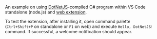 An example on using [DotNetJS](https://github.com/Elringus/DotNetJS)-compiled C# program within VS Code standalone (node.js) and [web extension](https://code.visualstudio.com/api/extension-guides/web-extensions).

To test the extension, after installing it, open command palette (`Ctrl+Shift+P` on standalone or `F1` on web) and execute `Hello, DotNetJS!` command. If successful, a welcome notification should appear.
